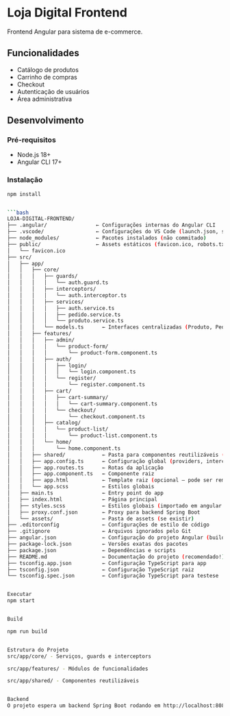 # Loja Digital Frontend

Frontend Angular para sistema de e-commerce.

## Funcionalidades

- Catálogo de produtos
- Carrinho de compras
- Checkout
- Autenticação de usuários
- Área administrativa

## Desenvolvimento

### Pré-requisitos
- Node.js 18+
- Angular CLI 17+

### Instalação
```bash
npm install


```bash
LOJA-DIGITAL-FRONTEND/
├── .angular/                ← Configurações internas do Angular CLI
├── .vscode/                 ← Configurações do VS Code (launch.json, settings.json)
├── node_modules/            ← Pacotes instalados (não commitado)
├── public/                  ← Assets estáticos (favicon.ico, robots.txt, etc.)
│   └── favicon.ico
├── src/
│   ├── app/
│   │   ├── core/
│   │   │   ├── guards/
│   │   │   │   └── auth.guard.ts
│   │   │   ├── interceptors/
│   │   │   │   └── auth.interceptor.ts
│   │   │   ├── services/
│   │   │   │   ├── auth.service.ts
│   │   │   │   ├── pedido.service.ts
│   │   │   │   └── produto.service.ts
│   │   │   └── models.ts      ← Interfaces centralizadas (Produto, Pedido, etc.)
│   │   ├── features/
│   │   │   ├── admin/
│   │   │   │   └── product-form/
│   │   │   │       └── product-form.component.ts
│   │   │   ├── auth/
│   │   │   │   ├── login/
│   │   │   │   │   └── login.component.ts
│   │   │   │   └── register/
│   │   │   │       └── register.component.ts
│   │   │   ├── cart/
│   │   │   │   ├── cart-summary/
│   │   │   │   │   └── cart-summary.component.ts
│   │   │   │   └── checkout/
│   │   │   │       └── checkout.component.ts
│   │   │   ├── catalog/
│   │   │   │   └── product-list/
│   │   │   │       └── product-list.component.ts
│   │   │   └── home/
│   │   │       └── home.component.ts
│   │   ├── shared/            ← Pasta para componentes reutilizáveis (vazia por enquanto)
│   │   ├── app.config.ts      ← Configuração global (providers, interceptors)
│   │   ├── app.routes.ts      ← Rotas da aplicação
│   │   ├── app.component.ts   ← Componente raiz
│   │   ├── app.html           ← Template raiz (opcional — pode ser removido)
│   │   └── app.scss           ← Estilos globais
│   ├── main.ts                ← Entry point do app
│   ├── index.html             ← Página principal
│   ├── styles.scss            ← Estilos globais (importado em angular.json)
│   ├── proxy.conf.json        ← Proxy para backend Spring Boot
│   └── assets/                ← Pasta de assets (se existir)
├── .editorconfig              ← Configurações de estilo de código
├── .gitignore                 ← Arquivos ignorados pelo Git
├── angular.json               ← Configuração do projeto Angular (build, serve, test)
├── package-lock.json          ← Versões exatas dos pacotes
├── package.json               ← Dependências e scripts
├── README.md                  ← Documentação do projeto (recomendado!)
├── tsconfig.app.json          ← Configuração TypeScript para app
├── tsconfig.json              ← Configuração TypeScript raiz
└── tsconfig.spec.json         ← Configuração TypeScript para testese


Executar
npm start


Build

npm run build


Estrutura do Projeto
src/app/core/ - Serviços, guards e interceptors

src/app/features/ - Módulos de funcionalidades

src/app/shared/ - Componentes reutilizáveis


Backend
O projeto espera um backend Spring Boot rodando em http://localhost:8080
